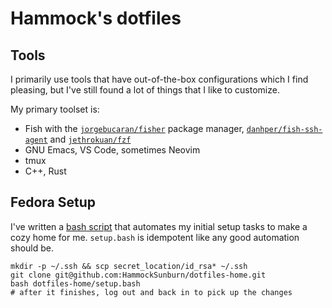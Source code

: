 # Hammock's dotfiles

## Tools

I primarily use tools that have out-of-the-box configurations which I find pleasing, but I've still found a lot of things that I like to customize.

My primary toolset is:

* Fish with the [`jorgebucaran/fisher`](https://github.com/jorgebucaran/fisher) package manager, [`danhper/fish-ssh-agent`](https://github.com/danhper/fish-ssh-agent) and [`jethrokuan/fzf`](https://github.com/jethrokuan/fzf)
* GNU Emacs, VS Code, sometimes Neovim
* tmux
* C++, Rust

## Fedora Setup

I've written a [bash script](setup.bash) that automates my initial setup tasks to make a cozy home for me. `setup.bash` is idempotent like any good automation should be.

```shell
mkdir -p ~/.ssh && scp secret_location/id_rsa* ~/.ssh
git clone git@github.com:HammockSunburn/dotfiles-home.git
bash dotfiles-home/setup.bash
# after it finishes, log out and back in to pick up the changes
```
